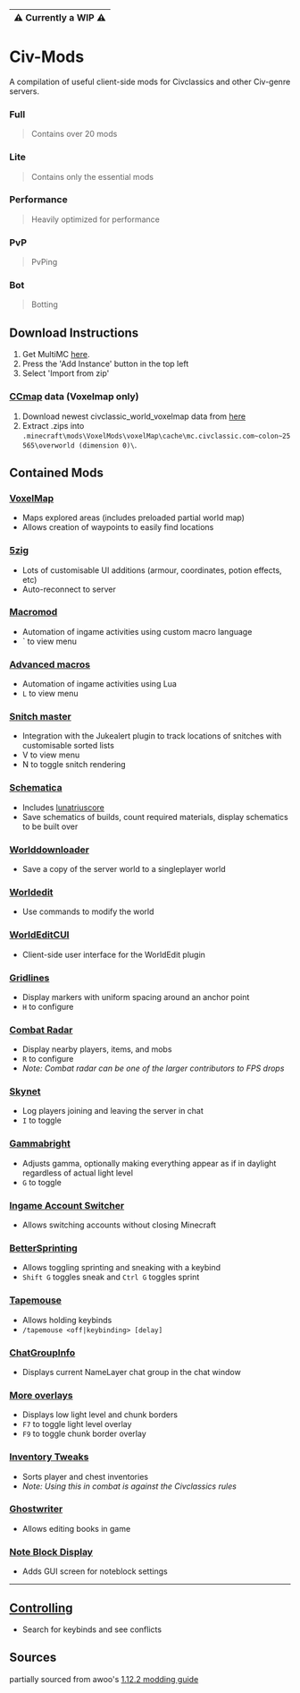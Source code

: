 |⚠️ Currently a WIP ⚠️|
| --- |

# Civ-Mods
A compilation of useful client-side mods for Civclassics and other Civ-genre servers. 

### Full
> Contains over 20 mods
### Lite
> Contains only the essential mods
### Performance
> Heavily optimized for performance
### PvP
> PvPing
### Bot
> Botting

## Download Instructions
1. Get MultiMC [here](https://multimc.org/).
2. Press the 'Add Instance' button in the top left
3. Select 'Import from zip' 

### [CCmap](https://github.com/ccmap/ccmap.github.io) data (Voxelmap only)
1. Download newest civclassic_world_voxelmap data from [here](https://www.mediafire.com/folder/fyop6l75ojq3y/CCMap)
2. Extract .zips into `.minecraft\mods\VoxelMods\voxelMap\cache\mc.civclassic.com~colon~25565\overworld (dimension 0)\`.

## Contained Mods
### [VoxelMap](https://www.curseforge.com/minecraft/mc-mods/voxelmap/files/2777826)
* Maps explored areas (includes preloaded partial world map)
* Allows creation of waypoints to easily find locations

### [5zig](https://github.com/5zig/The-5zig-Mod/releases/tag/3.12.5)
* Lots of customisable UI additions (armour, coordinates, potion effects, etc)
* Auto-reconnect to server

### [Macromod](https://www.minecraftforum.net/forums/mapping-and-modding-java-edition/minecraft-mods/1275039-macro-keybind-mod)
* Automation of ingame activities using custom macro language
* ` to view menu

### [Advanced macros](https://www.curseforge.com/minecraft/mc-mods/advanced-macros/download/2758627)
* Automation of ingame activities using Lua
* `L` to view menu

### [Snitch master](https://github.com/iykHvfIvfR/Snitch-Master/releases)
* Integration with the Jukealert plugin to track locations of snitches with customisable sorted lists
* V to view menu
* N to toggle snitch rendering

### [Schematica](https://www.curseforge.com/minecraft/mc-mods/schematica/files)
- Includes [lunatriuscore](https://www.curseforge.com/minecraft/mc-mods/lunatriuscore)
- Save schematics of builds, count required materials, display schematics to be built over

### [Worlddownloader](https://github.com/Pokechu22/WorldDownloader/releases/tag/v4.0.6.0)
 * Save a copy of the server world to a singleplayer world

### [Worldedit](https://www.curseforge.com/minecraft/mc-mods/worldedit/files)
 * Use commands to modify the world

### [WorldEditCUI](https://www.minecraftforum.net/forums/mapping-and-modding-java-edition/minecraft-mods/1292886-worldeditcui)
* Client-side user interface for the WorldEdit plugin 

### [Gridlines](https://github.com/Gjum/GridLines/releases)
* Display markers with uniform spacing around an anchor point
* `H` to configure

### [Combat Radar](https://github.com/Aleksey-Terzi/CombatRadar/releases/)
* Display nearby players, items, and mobs
* `R` to configure
* *Note: Combat radar can be one of the larger contributors to FPS drops*

### [Skynet](https://github.com/Gjum/SkyNet/releases)
* Log players joining and leaving the server in chat
* `I` to toggle

### [Gammabright](https://cdn.discordapp.com/attachments/664292532834009108/664685837056999424/1.12.2mod-gammabright-3.7-mc1.12.1_-_Copy.litemod)
* Adjusts gamma, optionally making everything appear as if in daylight regardless of actual light level
* `G` to toggle

### [Ingame Account Switcher](https://www.curseforge.com/minecraft/mc-mods/in-game-account-switcher/download/2453720)
* Allows switching accounts without closing Minecraft

### [BetterSprinting](https://www.curseforge.com/minecraft/mc-mods/better-sprinting/download)
* Allows toggling sprinting and sneaking with a keybind
* `Shift G` toggles sneak and `Ctrl G` toggles sprint 

### [Tapemouse](https://www.curseforge.com/minecraft/mc-mods/tapemouse)
* Allows holding keybinds
* `/tapemouse <off|keybinding> [delay]`

### [ChatGroupInfo](https://github.com/Gjum/ChatGroupInfo)
* Displays current NameLayer chat group in the chat window

### [More overlays](https://www.curseforge.com/minecraft/mc-mods/more-overlays)
* Displays low light level and chunk borders
* `F7` to toggle light level overlay
* `F9` to toggle chunk border overlay

### [Inventory Tweaks](https://www.curseforge.com/minecraft/mc-mods/inventory-tweaks)
* Sorts player and chest inventories
* *Note: Using this in combat is against the Civclassics rules*

### [Ghostwriter](https://github.com/waffle-stomper/Ghostwriter/releases)
* Allows editing books in game

### [Note Block Display](https://www.minecraftforum.net/forums/mapping-and-modding-java-edition/minecraft-mods/1288520-note-block-display-with-gui)
* Adds GUI screen for noteblock settings

---

## [Controlling](https://www.curseforge.com/minecraft/mc-mods/controlling)
* Search for keybinds and see conflicts

## Sources

partially sourced from awoo's [1.12.2 modding guide](https://gist.github.com/iykHvfIvfR/394bd4cc1423c1a8b43ec0dba57bc981)
